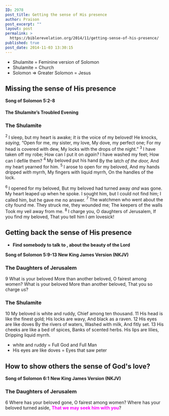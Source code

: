 ```yaml
---
ID: 2978
post_title: Getting the sense of His presence
author: Praison
post_excerpt: ""
layout: post
permalink: >
  https://biblerevelation.org/2014/11/getting-sense-of-his-presence/
published: true
post_date: 2014-11-03 13:30:15
---
```

<ul>
	<li>Shulamite = Feminine version of Solomon</li>
	<li>Shulamite = Church</li>
	<li>Solomon =&gt; Greater Solomon = Jesus</li>
</ul>
<h2>Missing the sense of His presence</h2>
<strong>Song of Solomon 5:2-8</strong>
<h4><strong>The Shulamite’s Troubled Evening</strong></h4>
<h3><span class="text Song-5-2">The Shulamite</span></h3>
<div class="poetry">
<p class="line"><span class="text Song-5-2"><sup class="versenum">2 </sup>I sleep, but my heart is awake;</span>
<span class="text Song-5-2"><i>It is</i> the voice of my beloved!</span>
<span class="text Song-5-2">He knocks, <i>saying,</i></span>
<span class="text Song-5-2">“Open for me, my sister, my love,</span>
<span class="text Song-5-2">My dove, my perfect one;</span>
<span class="text Song-5-2">For my head is covered with dew,</span>
<span class="text Song-5-2">My locks with the drops of the night.”</span>
<span id="en-NKJV-17602" class="text Song-5-3"><sup class="versenum">3 </sup>I have taken off my robe;</span>
<span class="text Song-5-3">How can I put it on <i>again?</i></span>
<span class="text Song-5-3">I have washed my feet;</span>
<span class="text Song-5-3">How can I defile them?</span>
<span id="en-NKJV-17603" class="text Song-5-4"><sup class="versenum">4 </sup>My beloved put his hand</span>
<span class="text Song-5-4">By the latch <i>of the door,</i></span>
<span class="text Song-5-4">And my heart yearned for him.</span>
<span id="en-NKJV-17604" class="text Song-5-5"><sup class="versenum">5 </sup>I arose to open for my beloved,</span>
<span class="text Song-5-5">And my hands dripped <i>with</i> myrrh,</span>
<span class="text Song-5-5">My fingers with liquid myrrh,</span>
<span class="text Song-5-5">On the handles of the lock.</span></p>

</div>
<div class="poetry top-1">
<p class="line"><span id="en-NKJV-17605" class="text Song-5-6"><sup class="versenum">6 </sup>I opened for my beloved,</span>
<span class="text Song-5-6">But my beloved had turned away <i>and</i> was gone.</span>
<span class="text Song-5-6">My heart leaped up when he spoke.</span>
<span class="text Song-5-6">I sought him, but I could not find him;</span>
<span class="text Song-5-6">I called him, but he gave me no answer.</span>
<span id="en-NKJV-17606" class="text Song-5-7"><sup class="versenum">7 </sup>The watchmen who went about the city found me.</span>
<span class="text Song-5-7">They struck me, they wounded me;</span>
<span class="text Song-5-7">The keepers of the walls</span>
<span class="text Song-5-7">Took my veil away from me.</span>
<span id="en-NKJV-17607" class="text Song-5-8"><sup class="versenum">8 </sup>I charge you, O daughters of Jerusalem,</span>
<span class="text Song-5-8">If you find my beloved,</span>
<span class="text Song-5-8">That you tell him I <i>am</i> lovesick!</span></p>

<h2><strong>Getting back the sense of His presence</strong></h2>
<ul>
	<li><strong>Find somebody to talk to , about the beauty of the Lord</strong></li>
</ul>
<strong>Song of Solomon 5:9-13</strong>
<strong> New King James Version (NKJV)</strong>
<h3>The Daughters of Jerusalem</h3>
9 What is your beloved
More than another beloved,
O fairest among women?
What is your beloved
More than another beloved,
That you so charge us?
<h3>The Shulamite</h3>
10 My beloved is white and ruddy,
Chief among ten thousand.
11 His head is like the finest gold;
His locks are wavy,
And black as a raven.
12 His eyes are like doves
By the rivers of waters,
Washed with milk,
And fitly set.
13 His cheeks are like a bed of spices,
Banks of scented herbs.
His lips are lilies,
Dripping liquid myrrh.
<ul>
	<li>white and ruddy = Full God and Full Man</li>
	<li>His eyes are like doves = Eyes that saw peter</li>
</ul>
<h2>How to show others the sense of God's love?</h2>
<strong>Song of Solomon 6:1</strong>
<strong> New King James Version (NKJV)</strong>
<h3>The Daughters of Jerusalem</h3>
6 Where has your beloved gone,
O fairest among women?
Where has your beloved turned aside,
<span style="color: #ff00ff;"><strong>That we may seek him with you</strong></span>?

</div>
